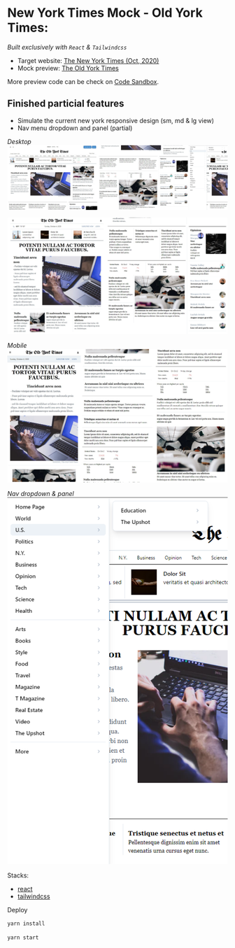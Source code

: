 # New York Times Mock - Old York Times:

_Built exclusively with `React` & `Tailwindcss`_

- Target website: [The New York Times (Oct, 2020)](https://www.nytimes.com/)
- Mock preview: [The Old York Times](https://ejh0y.csb.app/)

More preview code can be check on
[Code Sandbox](https://codesandbox.io/s/nytimes-mock-ejh0y).

## Finished particial features

- Simulate the current new york responsive design (sm, md & lg view)
- Nav menu dropdown and panel (partial)

_Desktop_
![](../screenshots/nytimes-mock/desktop-lg.jpg)

![](../screenshots/nytimes-mock/desktop-md.jpg)

_Mobile_
![](../screenshots/nytimes-mock/mobile.jpg)

_Nav dropdown & panel_
![](../screenshots/nytimes-mock/desktop/view3.png)

Stacks:

- [react](https://reactjs.org/)
- [tailwindcss](https://tailwindcss.com/)

Deploy

```
yarn install

yarn start
```
